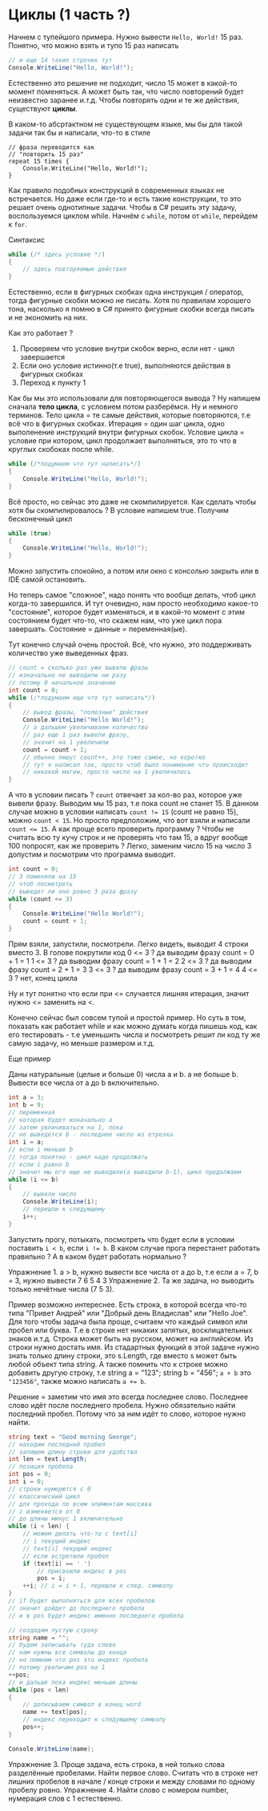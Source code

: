 # Циклы (1 часть ?)

Начнем с тупейшого примера.
Нужно вывести `Hello, World!` 15 раз.
Понятно, что можно взять и тупо 15 раз написать
```cs
// и еще 14 таких строчек тут
Console.WriteLine("Hello, World!");
```

Естественно это решение не подходит, число 15 может в какой-то момент поменяться.
А может быть так, что число повторений будет неизвестно заранее и.т.д.
Чтобы повторять одни и те же действия, существуют __циклы__.

В каком-то абсртактном не существующем языке, мы бы для такой задачи
так бы и написали, что-то в стиле
```
// фраза переводится как
// "повторить 15 раз"
repeat 15 times {
    Console.WriteLine("Hello, World!");
}
```
Как правило подобных конструкций в современных языках не встречается.
Но даже если где-то и есть такие конструкции, то это решает очень однотипные задачи.
Чтобы в C# решить эту задачу, воспользуемся циклом while. Начнём с `while`, потом от `while`, перейдем к `for`.

Синтаксис
```cs
while (/* здесь условие */)
{
    // здесь повторяемые действия
}
```
Естественно, если в фигурных скобках одна инструкция / оператор, тогда фигурные скобки можно не писать. Хотя по правилам хорошего тона, насколько я помню в C# принято фигурные скобки всегда писать и не экономить на них.

Как это работает ?
1) Проверяем что условие внутри скобок верно, если нет - цикл завершается
2) Если оно условие истинно(т.е true), выполняются действия в фигурных скобках
3) Переход к пункту 1

Как бы мы это использовали для повторяющегося вывода ?
Ну напишем сначала __тело цикла__, с условием потом разберёмся.
Ну и немного терминов.
Тело цикла = те самые действия, которые повторяются, т.е всё что в фигурных скобках.
Итерация = один шаг цикла, одно выполенение инструкций внутри фигурных скобок.
Условие цикла = условие при котором, цикл продолжает выполняться, это то что
в круглых скобоках после while.

```cs
while (/*подумаем что тут написать*/)
{
    Console.WriteLine("Hello, World!");
}
```

Всё просто, но сейчас это даже не скомпилируется. Как сделать чтобы хотя бы скомпилировалось ?
В условие напишем true. Получим бесконечный цикл

```cs
while (true)
{
    Console.WriteLine("Hello, World!");
}
```
Можно запустить спокойно, а потом или окно с консолью закрыть или в IDE самой остановить.

Но теперь самое "сложное", надо понять что вообще делать, чтоб цикл когда-то завершился.
И тут очевидно, нам просто необходимо какое-то "состояние", которое будет изменяться, и в какой-то момент с этим состоянием будет что-то, что скажем нам, что уже цикл пора завершать. Состояние = данные = переменная(ые).

Тут конечно случай очень простой. Всё, что нужно, это поддерживать количество уже выведенных фраз.
```cs
// count = сколько раз уже вывели фразы
// изначально не выводили ни разу
// потому 0 начальное значение
int count = 0;
while (/*подумаем еще что тут написать*/)
{
    // вывод фразы, "полезные" действия
    Console.WriteLine("Hello World!");
    // а дальшем увеличиваем количество
    // раз еще 1 раз вывели фразу,
    // значит на 1 увеличили
    count = count + 1;
    // обычно пишут count++, это тоже самое, но коротко
    // тут я написал так, просто чтоб было понимание что происходит
    // никакой магии, просто число на 1 увеличилось
}
```

А что в условии писать ?
`count` отвечает за кол-во раз, которое уже вывели фразу.
Выводим мы 15 раз, т.е пока count не станет 15.
В данном случае можно в условии написать `count != 15` (count не равно 15), можно `count < 15`.
Но просто предположим, что вот взяли и написали `count <= 15`. А как проще всего проверить программу ? Чтобы не считать всю ту кучу строк и не проверять что там 15, а вдруг вообще 100 попросят, как же проверить ? Легко, заменим число 15 на число 3 допустим и посмотрим что программа выводит.


```cs
int count = 0;
// 3 поменяли на 15
// чтоб посмотреть
// выведет ли оно ровно 3 раза фразу
while (count <= 3)
{
    Console.WriteLine("Hello World!");
    count = count + 1;
}
```
Прям взяли, запустили, посмотрели.
Легко видеть, выводит 4 строки вместо 3.
В голове покрутили код
0 <= 3 ? да
 выводим фразу
 count = 0 + 1 = 1
1 <= 3 ? да
 выводим фразу
 count = 1 + 1 = 2
2 <= 3 ? да
 выводим фразу
 count = 2 + 1 = 3
3 <= 3 ? да
 выводим фразу
 count = 3 + 1 = 4
4 <= 3 ? нет, конец цикла

Ну и тут понятно что если при <= случается лишняя итерация, значит нужно <= заменить на <.

Конечно сейчас был совсем тупой и простой пример. Но суть в том, показать как работает while и как можно думать когда пишешь код, как его тестировать - т.е уменьшить числа и посмотреть решит ли код ту же самую задачу, но меньше размером и.т.д.

Еще пример

Даны натуральные (целые и больше 0) числа a и b. a не больше b.
Вывести все числа от a до b включительно.

```cs
int a = 3;
int b = 9;
// переменная
// которая будет изначально a
// затем увличиваться на 1, пока
// не выведется b - последнее число из отрезка
int i = a;
// если i меньше b
// тогда понятно - цикл надо продолжать
// если i равно b
// значит мы его еще не выводили(а выводили b-1), цикл продолжаем
while (i <= b)
{
    // вывели число
    Console.WriteLine(i);
    // перешли к следующему
    i++;
}
```
Запустить прогу, потыкать, посмотреть что будет
если в условии поставить `i < b`, если `i != b`.
В каком случае прога перестанет работать правильно ?
А в каком будет работать нормально ?

Упражнение 1. a > b, нужно вывести все числа от a до b,
т.е если a = 7, b = 3, нужно вывести 7 6 5 4 3
Упражнение 2. Та же задача, но выводить только нечётные числа (7 5 3).

Пример возможно интереснее.
Есть строка, в которой всегда что-то типа
"Привет Андрей" или "Добрый день Владислав" или "Hello Joe".
Для того чтобы задача была проще, считаем что каждый символ или пробел или буква.
Т.е в строке нет никаких запятых, восклицательных знаков и.т.д.
Строка может быть на русском, может на английском. Из строки нужно достать имя.
Из стадартных функций в этой задаче нужно знать только длину строки,
это s.Length, где вместо s может быть любой объект типа string.
А также помнить что к строке можно добавить другую строку, т.е
string a = "123";
string b = "456";
`a + b` это `"123456"`, также можно написать `a += b`.

Решение = заметим что имя это всегда последнее слово.
Последнее слово идёт после последнего пробела.
Нужно обязательно найти последний пробел.
Потому что за ним идёт то слово, которое нужно найти.
```cs
string text = "Good morning George";
// находим последний пробел
// запишем длину строки для удобства
int len = text.Length;
// позиция пробела
int pos = 0;
int i = 0;
// строки нумерются с 0
// классический цикл
// для прохода по всем элементам массива
// i изменяется от 0
// до длины минус 1 включительно
while (i < len) {
    // можем делать что-то с text[i]
    // i текущий индекс
    // text[i] текущий индекс
    // если встретили пробел
    if (text[i] == ' ')
        // присвоили индекс в pos
        pos = i;
    ++i; // i = i + 1, перешли к след. символу
}
// if будет выполняться для всех пробелов
// значит дойдет до последнего пробела
// и в pos будет индекс именно последнего пробела

// создадим пустую строку
string name = "";
// будем записывать туда слово
// нам нужны все символы до конца
// но помним что pos это индекс пробела
// потому увеличим pos на 1
++pos;
// и дальше пока индекс меньше длины
while (pos < len)
{
    // дописываем символ в конец word
    name += text[pos];
    // индекс переходит к следующему символу
    pos++;
}

Console.WriteLine(name);
```

Упражнение 3. Проще задача, есть строка, в ней только слова разделённые пробелами. Найти первое слово. Считать что в строке нет лишних пробелов в начале / конце строки и между словами по одному пробелу ровно.
Упражнение 4. Найти слово с номером number, нумерация слов с 1 естественно.
